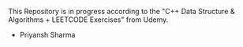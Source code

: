 This Repository is in progress according to the "C++ Data Structure & Algorithms + LEETCODE Exercises" from Udemy.





- Priyansh Sharma
